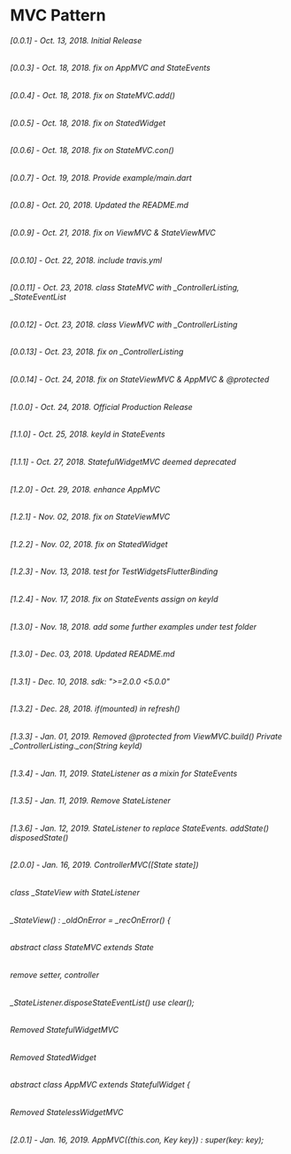 # MVC Pattern
###### [0.0.1] - Oct. 13, 2018. Initial Release
###### [0.0.3] - Oct. 18, 2018. fix on AppMVC and StateEvents
###### [0.0.4] - Oct. 18, 2018. fix on StateMVC.add()
###### [0.0.5] - Oct. 18, 2018. fix on StatedWidget
###### [0.0.6] - Oct. 18, 2018. fix on StateMVC.con()
###### [0.0.7] - Oct. 19, 2018. Provide example/main.dart
###### [0.0.8] - Oct. 20, 2018. Updated the README.md
###### [0.0.9] - Oct. 21, 2018. fix on ViewMVC & StateViewMVC
###### [0.0.10] - Oct. 22, 2018. include travis.yml
###### [0.0.11] - Oct. 23, 2018. class StateMVC with _ControllerListing, _StateEventList 
###### [0.0.12] - Oct. 23, 2018. class ViewMVC with _ControllerListing
###### [0.0.13] - Oct. 23, 2018. fix on _ControllerListing
###### [0.0.14] - Oct. 24, 2018. fix on StateViewMVC & AppMVC & @protected
###### [1.0.0] - Oct. 24, 2018. Official Production Release
###### [1.1.0] - Oct. 25, 2018. keyId in StateEvents
###### [1.1.1] - Oct. 27, 2018. StatefulWidgetMVC deemed deprecated
###### [1.2.0] - Oct. 29, 2018. enhance AppMVC 
###### [1.2.1] - Nov. 02, 2018. fix on StateViewMVC
###### [1.2.2] - Nov. 02, 2018. fix on StatedWidget
###### [1.2.3] - Nov. 13, 2018. test for TestWidgetsFlutterBinding
###### [1.2.4] - Nov. 17, 2018. fix on StateEvents assign on keyId
###### [1.3.0] - Nov. 18, 2018. add some further examples under test folder
###### [1.3.0] - Dec. 03, 2018. Updated README.md
###### [1.3.1] - Dec. 10, 2018. sdk: ">=2.0.0 <5.0.0"
###### [1.3.2] - Dec. 28, 2018. if(mounted) in refresh()
###### [1.3.3] - Jan. 01, 2019. Removed @protected from ViewMVC.build()  Private _ControllerListing._con(String keyId)
###### [1.3.4] - Jan. 11, 2019. StateListener as a mixin for StateEvents
###### [1.3.5] - Jan. 11, 2019. Remove StateListener
###### [1.3.6] - Jan. 12, 2019. StateListener to replace StateEvents. addState() disposedState()
###### [2.0.0] - Jan. 16, 2019. ControllerMVC([State state])
######                          class _StateView with StateListener
######                          _StateView() : _oldOnError = _recOnError() {
######                          abstract class StateMVC<T extends StatefulWidget> extends State<StatefulWidget>
######                          remove setter, controller
######                          _StateListener.disposeStateEventList() use clear();
######                          Removed StatefulWidgetMVC
######                          Removed StatedWidget
######                          abstract class AppMVC extends StatefulWidget {
######                          Removed StatelessWidgetMVC
###### [2.0.1] - Jan. 16, 2019. AppMVC({this.con, Key key}) : super(key: key);








